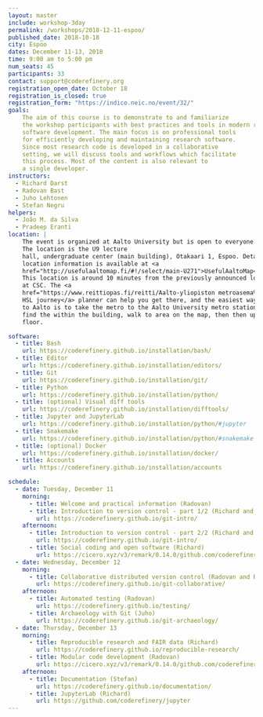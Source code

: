 ```yaml
---
layout: master
include: workshop-3day
permalink: /workshops/2018-12-11-espoo/
published_date: 2018-10-18
city: Espoo
dates: December 11-13, 2018
time: 9:00 am to 5:00 pm
num_seats: 45
participants: 33
contact: support@coderefinery.org
registration_open_date: October 18
registration_is_closed: true
registration_form: "https://indico.neic.no/event/32/"
goals:
    The aim of this course is to demonstrate to and familiarize
    the workshop participants with best practices and tools in modern research
    software development. The main focus is on professional tools
    for efficiently developing and maintaining research software.
    Since most research code is developed in a collaborative
    setting, we will discuss tools and workflows which facilitate
    this process. Most of the content is also relevant to
    a single developer.
instructors:
  - Richard Darst
  - Radovan Bast
  - Juho Lehtonen
  - Stefan Negru
helpers:
  - João M. da Silva
  - Pradeep Eranti
location: |
    The event is organized at Aalto University but is open to everyone. 
    The location is the U9 lecture
    hall, undergraduate center (main building), Otakaari 1, Espoo. Detailed
    location information is available at <a
    href="http://usefulaaltomap.fi/#!/select/main-U271">UsefulAaltoMap</a>.
    This location is around 10 minutes from the previously announced location
    at CSC. The <a
    href="https://www.reittiopas.fi/reitti/Aalto-yliopiston metroasema%2C Espoo%3A%3A60.1846%2C24.82554/Aalto%20undergraduate%20center,%20U271:%20U9%3A%3A60.187119%2C24.82928">
    HSL journey</a> planner can help you get there, and the easiest way to get
    to Aalto is to take the metro to the Aalto University metro station. To
    find the within the building, walk to area on the map, then then up to the second
    floor.

software:
  - title: Bash
    url: https://coderefinery.github.io/installation/bash/
  - title: Editor
    url: https://coderefinery.github.io/installation/editors/
  - title: Git
    url: https://coderefinery.github.io/installation/git/
  - title: Python
    url: https://coderefinery.github.io/installation/python/
  - title: (optional) Visual diff tools
    url: https://coderefinery.github.io/installation/difftools/
  - title: Jupyter and JupyterLab
    url: https://coderefinery.github.io/installation/python/#jupyter
  - title: Snakemake
    url: https://coderefinery.github.io/installation/python/#snakemake
  - title: (optional) Docker
    url: https://coderefinery.github.io/installation/docker/
  - title: Accounts
    url: https://coderefinery.github.io/installation/accounts

schedule:
  - date: Tuesday, December 11
    morning:
      - title: Welcome and practical information (Radovan)
      - title: Introduction to version control - part 1/2 (Richard and Radovan)
        url: https://coderefinery.github.io/git-intro/
    afternoon:
      - title: Introduction to version control - part 2/2 (Richard and Radovan)
        url: https://coderefinery.github.io/git-intro/
      - title: Social coding and open software (Richard)
        url: https://cicero.xyz/v3/remark/0.14.0/github.com/coderefinery/social-coding/master/talk.md
  - date: Wednesday, December 12
    morning:
      - title: Collaborative distributed version control (Radovan and Richard)
        url: https://coderefinery.github.io/git-collaborative/
    afternoon:
      - title: Automated testing (Radovan)
        url: https://coderefinery.github.io/testing/
      - title: Archaeology with Git (Juho)
        url: https://coderefinery.github.io/git-archaeology/
  - date: Thursday, December 13
    morning:
      - title: Reproducible research and FAIR data (Richard)
        url: https://coderefinery.github.io/reproducible-research/
      - title: Modular code development (Radovan)
        url: https://cicero.xyz/v3/remark/0.14.0/github.com/coderefinery/modular-code-development/master/talk.md
    afternoon:
      - title: Documentation (Stefan)
        url: https://coderefinery.github.io/documentation/
      - title: JupyterLab (Richard)
        url: https://github.com/coderefinery/jupyter
---
```

